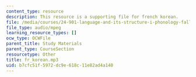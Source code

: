 ```yaml
---
content_type: resource
description: This resource is a supporting file for french korean.
file: /media/courses/24-901-language-and-its-structure-i-phonology-fall-2010/b7cfc51f5972dc9e618c11e82ad4a140_fr_korean.mp3
file_type: audio/mpeg
learning_resource_types: []
ocw_type: OCWFile
parent_title: Study Materials
parent_type: CourseSection
resourcetype: Other
title: fr_korean.mp3
uid: b7cfc51f-5972-dc9e-618c-11e82ad4a140
---
```

